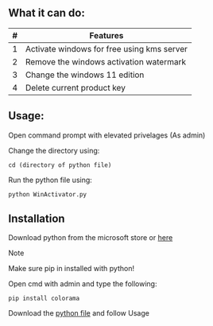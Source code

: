 ## What it can do:
|#| Features |
|-----:|-----------|
|     1| Activate windows for free using kms server|
|     2| Remove the windows activation watermark   |
|     3| Change the windows 11 edition      |
|     4| Delete current product key      |

## Usage:
Open command prompt with elevated privelages (As admin)  
  
Change the directory using: 
```
cd (directory of python file)
```

Run the python file using:
```
python WinActivator.py
```

## Installation
Download python from the microsoft store or [here](https://www.python.org/)  
> [!NOTE]  
> Make sure pip in installed with python!
>
> 
  
  
Open cmd with admin and type the following:
```
pip install colorama
```

Download the [python file](https://github.com/PcNoobYT/Windows-Activation/blob/73ac6ac2e3986be20359e6bc681e21ff4f47eabb/WinActivator.py) and follow Usage
